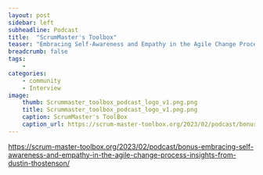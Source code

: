 ```yaml
---
layout: post
sidebar: left
subheadline: Podcast
title:  "ScrumMaster's Toolbox"
teaser: "Embracing Self-Awareness and Empathy in the Agile Change Process, Insights from Dustin Thostenson"
breadcrumb: false
tags:
    - 
categories:
    - community
    - Interview
image:
    thumb: Scrummaster_toolbox_podcast_logo_v1.png.png
    title: Scrummaster_toolbox_podcast_logo_v1.png.png
    caption: ScrumMaster's ToolBox
    caption_url: https://scrum-master-toolbox.org/2023/02/podcast/bonus-embracing-self-awareness-and-empathy-in-the-agile-change-process-insights-from-dustin-thostenson/
---
```

<a target="new" href="https://scrum-master-toolbox.org/2023/02/podcast/bonus-embracing-self-awareness-and-empathy-in-the-agile-change-process-insights-from-dustin-thostenson/">https://scrum-master-toolbox.org/2023/02/podcast/bonus-embracing-self-awareness-and-empathy-in-the-agile-change-process-insights-from-dustin-thostenson/</a>

